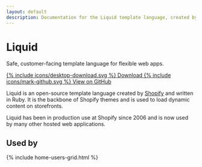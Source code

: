 ```yaml
---
layout: default
description: Documentation for the Liquid template language, created by Shopify.
---
```


<div class="home-banner">
  <h1>Liquid</h1>
  <p>Safe, customer-facing template language for flexible web apps.</p>
  <p class="btn-row">
    <a href="https://github.com/Shopify/liquid/archive/master.zip" target="_blank" class="btn">
      <span aria-hidden="true">{% include icons/desktop-download.svg %}</span> Download
    </a>
    <a href="https://github.com/Shopify/liquid" target="_blank" class="btn">
      <span aria-hidden="true">{% include icons/mark-github.svg %}</span> View on GitHub
    </a>
  </p>
</div>

Liquid is an open-source template language created by [Shopify](https://www.shopify.com) and written in Ruby. It is the backbone of Shopify themes and is used to load dynamic content on storefronts.

Liquid has been in production use at Shopify since 2006 and is now used by many other hosted web applications.

## Used by

{% include home-users-grid.html %}
